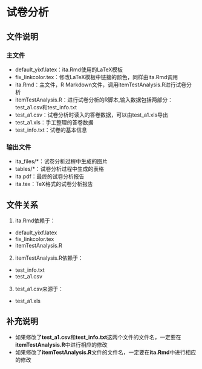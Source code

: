 # 试卷分析

## 文件说明
### 主文件
* default_yixf.latex：ita.Rmd使用的LaTeX模板
* fix_linkcolor.tex：修改LaTeX模板中链接的颜色，同样由ita.Rmd调用
* ita.Rmd：主文件，R Markdown文件，调用itemTestAnalysis.R进行试卷分析
* itemTestAnalysis.R：进行试卷分析的R脚本,输入数据包括两部分：test_a1.csv和test_info.txt
* test_a1.csv：试卷分析时读入的答卷数据，可以由test_a1.xls导出
* test_a1.xls：手工整理的答卷数据
* test_info.txt：试卷的基本信息

### 输出文件
* ita_files/*：试卷分析过程中生成的图片
* tables/*：试卷分析过程中生成的表格
* ita.pdf：最终的试卷分析报告
* ita.tex：TeX格式的试卷分析报告

## 文件关系
1. ita.Rmd依赖于：
* default_yixf.latex
* fix_linkcolor.tex
* itemTestAnalysis.R

2. itemTestAnalysis.R依赖于：
* test_info.txt
* test_a1.csv

3. test_a1.csv来源于：
* test_a1.xls

## 补充说明
* 如果修改了**test_a1.csv**和**test_info.txt**这两个文件的文件名，一定要在**itemTestAnalysis.R**中进行相应的修改
* 如果修改了**itemTestAnalysis.R**文件的文件名，一定要在**ita.Rmd**中进行相应的修改

